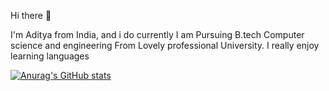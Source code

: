 Hi there 👋

I'm Aditya from India, and i do currently I am Pursuing B.tech Computer science and engineering From Lovely professional University. I really enjoy learning languages


[![Anurag's GitHub stats](https://github-readme-stats.vercel.app/api?username=Aditya)](https://github.com/anuraghazra/github-readme-stats)
